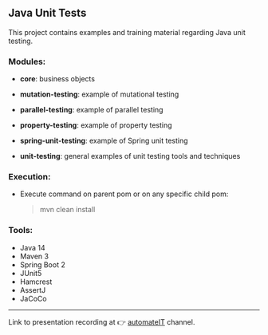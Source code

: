 ## Java Unit Tests

This project contains examples and training material regarding Java unit testing.

### Modules: 

- **core**: business objects

- **mutation-testing**: example of mutational testing

- **parallel-testing**: example of parallel testing

- **property-testing**: example of property testing

- **spring-unit-testing**: example of Spring unit testing

- **unit-testing**: general examples of unit testing tools and techniques

### Execution:

 - Execute command on parent pom or on any specific child pom: 
 
    > mvn clean install
 
### Tools:

 - Java 14
 - Maven 3
 - Spring Boot 2
 - JUnit5
 - Hamcrest
 - AssertJ
 - JaCoCo
 
 ---

Link to presentation recording at 👉 [automateIT](https://youtu.be/SPr53ARhdws) channel.
